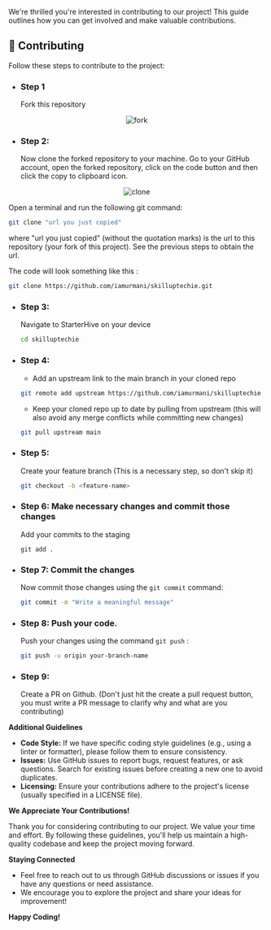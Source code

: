 We're thrilled you're interested in contributing to our project! This guide outlines how you can get involved and make valuable contributions.

## <span id="contributing">🤝 Contributing</span>

Follow these steps to contribute to the project:

- ### Step 1

  Fork this repository
<p align="center">
<img src="https://i.ibb.co/8mFnXMg/fork.png" alt="fork" border="0">
</p>

- ### Step 2:

  Now clone the forked repository to your machine. Go to your GitHub account, open the forked repository, click on the code button and then click the copy to clipboard icon.

<p align="center">
    <img src="https://i.ibb.co/tKfCC39/clone.png" alt="clone" border="0">
</p>

Open a terminal and run the following git command:

```bash
git clone "url you just copied"
```

where "url you just copied" (without the quotation marks) is the url to this repository (your fork of this project). See the previous steps to obtain the url.


The code will look something like this :

```bash
git clone https://github.com/iamurmani/skilluptechie.git
```

- ### Step 3:

  Navigate to StarterHive on your device

  ```bash
  cd skilluptechie
  ```

- ### Step 4:

  - Add an upstream link to the main branch in your cloned repo

  ```bash
  git remote add upstream https://github.com/iamurmani/skilluptechie
  ```

  - Keep your cloned repo up to date by pulling from upstream (this will also avoid any merge conflicts while committing new changes)

  ```bash
  git pull upstream main
  ```

- ### Step 5:

  Create your feature branch (This is a necessary step, so don't skip it)

  ```bash
  git checkout -b <feature-name>
  ```

- ### Step 6: Make necessary changes and commit those changes

  Add your commits to the staging

  ```
  git add .
  ```

- ### Step 7: Commit the changes

  Now commit those changes using the `git commit` command:

  ```bash
  git commit -m "Write a meaningful message"
  ```

- ### Step 8: Push your code.

  Push your changes using the command `git push` :

  ```bash
  git push -u origin your-branch-name
  ```

- ### Step 9:

  Create a PR on Github. (Don't just hit the create a pull request button, you must write a PR message to clarify why and what are you contributing)

**Additional Guidelines**

- **Code Style:** If we have specific coding style guidelines (e.g., using a linter or formatter), please follow them to ensure consistency.
- **Issues:** Use GitHub issues to report bugs, request features, or ask questions. Search for existing issues before creating a new one to avoid duplicates.
- **Licensing:** Ensure your contributions adhere to the project's license (usually specified in a LICENSE file).

**We Appreciate Your Contributions!**

Thank you for considering contributing to our project. We value your time and effort. By following these guidelines, you'll help us maintain a high-quality codebase and keep the project moving forward.

**Staying Connected**

- Feel free to reach out to us through GitHub discussions or issues if you have any questions or need assistance.
- We encourage you to explore the project and share your ideas for improvement!

**Happy Coding!**
